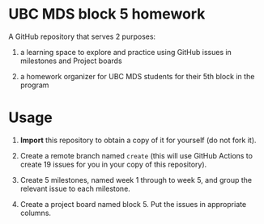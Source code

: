 # UBC MDS block 5 homework

A GitHub repository that serves 2 purposes:

1) a learning space to explore and practice using GitHub issues in milestones and Project boards

2) a homework organizer for UBC MDS students for their 5th block in the program

# Usage

1. **Import** this repository to obtain a copy of it for yourself (do not fork it).

2. Create a remote branch named `create` (this will use GitHub Actions to create 19 issues for you in your copy of this repository).

3. Create 5 milestones, named week 1 through to week 5, and group the relevant issue to each milestone.

4. Create a project board named block 5. Put the issues in appropriate columns.

